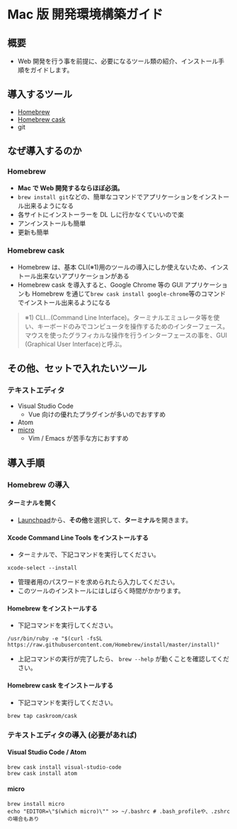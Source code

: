 # Mac 版 開発環境構築ガイド

## 概要

* Web 開発を行う事を前提に、必要になるツール類の紹介、インストール手順をガイドします。

## 導入するツール

* [Homebrew](https://brew.sh/index_ja)
* [Homebrew cask](https://caskroom.github.io/)
* git

## なぜ導入するのか

### Homebrew

* **Mac で Web 開発するならほぼ必須。**
* `brew install git`などの、簡単なコマンドでアプリケーションをインストール出来るようになる
* 各サイトにインストーラーを DL しに行かなくていいので楽
* アンインストールも簡単
* 更新も簡単

### Homebrew cask

* Homebrew は、基本 CLI(※1)用のツールの導入にしか使えないため、インストール出来ないアプリケーションがある
* Homebrew cask を導入すると、Google Chrome 等の GUI アプリケーションも Homebrew を通じて`brew cask install google-chrome`等のコマンドでインストール出来るようになる

> ※1) CLI...(Command Line Interface)。ターミナルエミュレータ等を使い、キーボードのみでコンピュータを操作するためのインターフェース。マウスを使ったグラフィカルな操作を行うインターフェースの事を、GUI (Graphical User Interface)と呼ぶ。

## その他、セットで入れたいツール

### テキストエディタ

* Visual Studio Code
  * Vue 向けの優れたプラグインが多いのでおすすめ
* Atom
* [micro](https://github.com/zyedidia/micro)
  * Vim / Emacs が苦手な方におすすめ

## 導入手順

### Homebrew の導入

#### ターミナルを開く

* [Launchpad](https://support.apple.com/kb/PH25704?locale=ja_JP&viewlocale=ja_JP)から、**その他**を選択して、**ターミナル**を開きます。

#### Xcode Command Line Tools をインストールする

* ターミナルで、下記コマンドを実行してください。

```console
xcode-select --install
```

* 管理者用のパスワードを求められたら入力してください。
* このツールのインストールにはしばらく時間がかかります。

#### Homebrew をインストールする

* 下記コマンドを実行してください。

```console
/usr/bin/ruby -e "$(curl -fsSL https://raw.githubusercontent.com/Homebrew/install/master/install)"
```

* 上記コマンドの実行が完了したら、 `brew --help` が動くことを確認してください。

#### Homebrew cask をインストールする

* 下記コマンドを実行してください。

```console
brew tap caskroom/cask
```

### テキストエディタの導入 (必要があれば)

#### Visual Studio Code / Atom

```console
brew cask install visual-studio-code
brew cask install atom
```

#### micro

```console
brew install micro
echo "EDITOR=\"$(which micro)\"" >> ~/.bashrc # .bash_profileや、.zshrcの場合もあり
```
